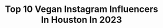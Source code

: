 ---
title: Top 10 Vegan Instagram Influencers In Houston In 2023
description: >-
  Find top vegan Instagram influencers in Houston in 2023. Most popular hashtags: #vegan #houston #veganfood #houstonblogger.
platform: Instagram
hits: 32
text_top: See the most popular Instagram profiles on inBeat.
text_bottom: Our platform has 32 Instagram influencers like this in Houston, United States for you to contact.
profiles:
  - username: "nidhinikhil"
    fullname: >-
      Swathi
    bio: >-
      Content Creator • Foodie •Mom•BLOGGER Influencer.Artisan Bread Baker 📷 ZestySouthIndianKitchen.com 📍 Texas USA Contact favoriterecipes12@gmail.com
    location: "United States"
    followers: 8097
    engagement: 409
    commentsToLikes: 0.059933
    id: ck6ub8yjw86km0j71hoxyhadr
    verified: false
    hashtags: "#veganrecipes, #houstonfoodblogger, #vegan, #sourdoughbread"
  - username: "eatingwithcatherine"
    fullname: >-
      Catherine | Houston Food Blog
    bio: >-
      📍 Houston Blogger 🍔 The only thing I like better than talking about food is eating food 😋 📸 Restaurant Social Media Manager 👗@livingwithcatherine
    location: "United States"
    followers: 40389
    engagement: 297
    commentsToLikes: 0.349163
    id: ck0u2g037zuwd0i19goxckz5k
    verified: false
    hashtags: "#tacosarelife, #houstonfoodblogger, #tacotuesday, #houstonfoodies"
  - username: "be_leaf_vegan"
    fullname: >-
      Be Leaf
    bio: >-
      Vegan wholesale company of delicious plant-based products made from natural Ingredients. 📸Tag us in your posts for daily features! #be_leaf_vegan
    location: "United States"
    followers: 25577
    engagement: 90
    commentsToLikes: 0.021131
    id: ck5zjaegch8nq0i14ar7qwyc1
    verified: false
    hashtags: "#plantsofinstagram, #veganbaconcheeseburger, #eeeeeats, #veganfood"
  - username: "tarik_rever"
    fullname: >-
      Tarik Rever
    bio: >-
      Them/They Official IG of Tarik Rêver. Singer songwriter. Spokesperson for Social Bleu. Model, equal rights activist, inventor for the disabled. VEGAN
    location: "United States"
    followers: 183618
    engagement: 400
    commentsToLikes: 0.051024
    id: ck13daddl4gmo0i19nq12223x
    verified: false
    hashtags: "#alt, #kawaii, #vampire, #artist"
  - username: "love.always.alex"
    fullname: >-
      Alex | Love Always, Alex
    bio: >-
      📍HTX | #PetiteFashion (5’) & #GlutenFree Lifestyle 🏙Marketing Coordinator by day, #Blogger by night 💌 alex@lovealwaysalex.com
    location: "United States"
    followers: 5158
    engagement: 475
    commentsToLikes: 0.145239
    id: ck8t4fguu6llz0j78zetm4s1q
    verified: false
    hashtags: "#christmas, #lifestyleblogger, #houston, #winteroutfit"
  - username: "tinashealthyworld"
    fullname: >-
      Valentina Zakaria
    bio: >-
      🌞SIMPLE•HEALTHY•EASY•RECIPES 🌸Vegan+Vegetarian+Non-Vegan Healthy Recipes 🐾University of Houston, Nutrition B.S. 🔻MY YOUTUBE🔻
    location: "United States"
    followers: 40543
    engagement: 150
    commentsToLikes: 0.022913
    id: ck0txokudjwij0i19vjo0rpjx
    verified: false
    hashtags: "#plantbasedfood, #healthyfoodie, #healthydinner, #nutritiousanddelicious"
  - username: "zoelhote"
    fullname: >-
      Zoe 🇫🇷🇺🇸🇰🇷
    bio: >-
      PARIS - HOUSTON - REUNION ISLAND 📍 Paris Vegan 🌱
    location: "United States"
    followers: 5545
    engagement: 1175
    commentsToLikes: 0.017401
    id: ck5zwl80b6bk90i14gpsap9n1
    verified: false
    hashtags: "#reunionisland, #blacklivesmatter"
  - username: "jazz.elle"
    fullname: >-
      Jasmine Leatrice
    bio: >-
      Vegan | Avid Reader | 6’1 Stallion | Owner of @teapleasetea, the best damn flavored tea you’ve been craving. 📍HTX
    location: "United States"
    followers: 7043
    engagement: 237
    commentsToLikes: 0.080646
    id: ck135b2250lpp0i19belx4x4d
    verified: false
    hashtags: "#plantbasedsistas, #tea, #plantbased, #blackvegans"
  - username: "mike_shaw5"
    fullname: >-
      Mike Shaw 🍽🔌
    bio: >-
      •Email or DM For Collabs‼️ •Food Influencer 🍽 •Travel 🧳 🛩 •Sneakers 🤴🏾 •Podcast: Dope Out The DormRoom Mike Doesn’t Run This Account
    location: "United States"
    followers: 42881
    engagement: 213
    commentsToLikes: 0.077933
    id: ck5zuhtos2dtb0i14caf6r2r3
    verified: false
    hashtags: "#atlantafoodbloger, #atlantafoodielife, #atlantafoodie, #atlfoodblogger"
  - username: "paolamena14"
    fullname: >-
      Paola Mena
    bio: >-
      Mexico City. Houston. ☆ overdressed and unbothered ☆ Tik tok @paolamena14 (10k+) ☆ Shop @sheinofficial with code 21paolamena for 15% OFF
    location: "United States"
    followers: 11240
    engagement: 722
    commentsToLikes: 0.115997
    id: ck5q9rdrmclgh0i11kvhqnp9g
    verified: false
    hashtags: "#stellaartois, #ad, #houston, #htx"
---